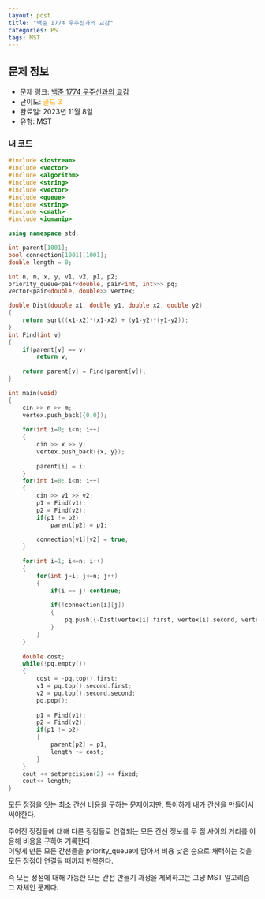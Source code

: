 ```yaml
---
layout: post
title: "백준 1774 우주신과의 교감"
categories: PS
tags: MST
---
```


## 문제 정보
- 문제 링크: [백준 1774 우주신과의 교감](https://www.acmicpc.net/problem/1774)
- 난이도: <span style="color:#FFA500">골드 3</span>
- 완료일: 2023년 11월 8일
- 유형: MST

### 내 코드

```C++
#include <iostream>
#include <vector>
#include <algorithm>
#include <string>
#include <vector>
#include <queue>
#include <string>
#include <cmath>
#include <iomanip>

using namespace std;

int parent[1001];
bool connection[1001][1001];
double length = 0;

int n, m, x, y, v1, v2, p1, p2;
priority_queue<pair<double, pair<int, int>>> pq;
vector<pair<double, double>> vertex;

double Dist(double x1, double y1, double x2, double y2)
{	
	return sqrt((x1-x2)*(x1-x2) + (y1-y2)*(y1-y2));	
}
int Find(int v)
{
	if(parent[v] == v)
		return v;
	
	return parent[v] = Find(parent[v]);
}

int main(void)
{
	cin >> n >> m; 
	vertex.push_back({0,0});
		
	for(int i=0; i<n; i++)
	{
		cin >> x >> y;
		vertex.push_back({x, y});
		
		parent[i] = i;
	}
	for(int i=0; i<m; i++)
	{
		cin >> v1 >> v2;
		p1 = Find(v1);
		p2 = Find(v2);
		if(p1 != p2)
			parent[p2] = p1;

		connection[v1][v2] = true;
	}
	
	for(int i=1; i<=n; i++)
	{
		for(int j=i; j<=n; j++)
		{
			if(i == j) continue;
			
			if(!connection[i][j])
			{
				pq.push({-Dist(vertex[i].first, vertex[i].second, vertex[j].first, vertex[j].second), {i, j}});
			}
		}
	}
	
	double cost;
	while(!pq.empty())
	{
		cost = -pq.top().first;
		v1 = pq.top().second.first;
		v2 = pq.top().second.second;
		pq.pop();
		
		p1 = Find(v1);
		p2 = Find(v2);
		if(p1 != p2)
		{
			parent[p2] = p1;
			length += cost;
		}
	}
	cout << setprecision(2) << fixed;
	cout<< length;
}
```

모든 정점을 잇는 최소 간선 비용을 구하는 문제이지만, 특이하게 내가 간선을 만들어서 써야한다.

주어진 정점들에 대해 다른 정점들로 연결되는 모든 간선 정보를 두 점 사이의 거리를 이용해 비용을 구하여 기록한다.  
이렇게 만든 모든 간선들을 priority_queue에 담아서 비용 낮은 순으로 채택하는 것을 모든 정점이 연결될 때까지 반복한다.  

즉 모든 정점에 대해 가능한 모든 간선 만들기 과정을 제외하고는 그냥 MST 알고리즘 그 자체인 문제다.
